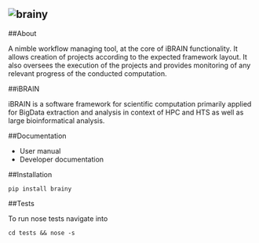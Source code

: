 ![brainy](https://raw.githubusercontent.com/pelkmanslab/brainy/master/ui/web/assets/images/brainy_logo.png?token=AAYG9r6YOighwycsd6Almw_cRhM2zeugks5U8HTowA%3D%3D "logo")
---
##About

A nimble workflow managing tool, at the core of iBRAIN functionality. It allows creation of projects according to the expected framework layout. It also oversees the execution of the projects and provides monitoring of any relevant progress of the conducted computation.

##iBRAIN

iBRAIN is a software framework for scientific computation primarily applied for BigData extraction and analysis in context of HPC and HTS as well as large bioinformatical analysis.

##Documentation
  * User manual
  * Developer documentation

##Installation

```
pip install brainy

```

##Tests

To run nose tests navigate into

```
cd tests && nose -s
```
